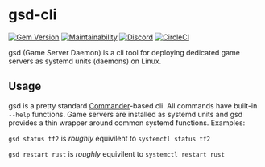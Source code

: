# gsd-cli

[![Gem Version](https://badge.fury.io/rb/gsd-cli.svg)](https://badge.fury.io/rb/gsd-cli)
[![Maintainability](https://api.codeclimate.com/v1/badges/004676926e67e920ef77/maintainability)](https://codeclimate.com/github/Egeeio/gsd-cli/maintainability)
[![Discord](https://discordapp.com/api/guilds/183740337976508416/widget.png?style=shield)](https://discord.gg/tVyBHAU)
[![CircleCI](https://circleci.com/gh/Egeeio/gsd-cli.svg?style=svg)](https://circleci.com/gh/Egeeio/gsd-cli)

gsd (Game Server Daemon) is a cli tool for deploying dedicated game servers as systemd units (daemons) on Linux.

## Usage

gsd is a pretty standard [Commander](https://github.com/commander-rb/commander)-based cli. All commands have built-in `--help` functions. Game servers are installed as systemd units and gsd provides a thin wrapper around common systemd functions. Examples:

`gsd status tf2` is _roughly_ equivilent to `systemctl status tf2`

`gsd restart rust` is _roughly_ equivilent to `systemctl restart rust`
